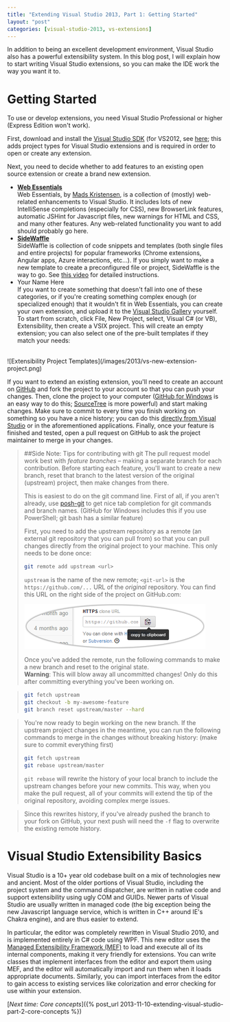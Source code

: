 ```yaml
---
title: "Extending Visual Studio 2013, Part 1: Getting Started"
layout: "post"
categories: [visual-studio-2013, vs-extensions]
---
```


In addition to being an excellent development environment, Visual Studio also has a powerful extensibility system.  In this blog post, I will explain how to start writing Visual Studio extensions, so you can make the IDE work the way you want it to.

# Getting Started
To use or develop extensions, you need Visual Studio Professional or higher (Express Edition won't work).

First, download and install the [Visual Studio SDK](http://www.microsoft.com/visualstudio/eng/downloads#d-vs-sdk) (for VS2012, see [here](http://www.microsoft.com/en-us/download/details.aspx?id=30668); this adds project types for Visual Studio extensions and is required in order to open or create any extension.

Next, you need to decide whether to add features to an existing open source extension or create a brand new extension.

 - [**Web Essentials**](http://vswebessentials.com/)  
Web Essentials, by [Mads Kristensen](https://twitter.com/mkristensen), is a collection of (mostly) web-related enhancements to Visual Studio.  It includes lots of new IntelliSense completions (especially for CSS), new BrowserLink features, automatic JSHint for Javascript files, new warnings for HTML and CSS, and many other features.  Any web-related functionality you want to add should probably go here.
 - [**SideWaffle**](http://sidewaffle.com/)  
SideWaffle is collection of code snippets and templates (both single files and entire projects) for popular frameworks (Chrome extensions, Angular apps, Azure interactions, etc...).  If you simply want to make a new template to create a preconfigured file or project, SideWaffle is the way to go.  See [this video](youtu.be/h4VaORKgrOw) for detailed instructions.
 - Your Name Here  
If you want to create something that doesn't fall into one of these categories, or if you're creating something complex enough (or specialized enough) that it wouldn't fit in Web Essentials, you can create your own extension, and upload it to the [Visual Studio Gallery](http://visualstudiogallery.msdn.microsoft.com/) yourself.  
To start from scratch, click File, New Project, select, Visual C# (or VB), Extensibility, then create a VSIX project.  This will create an empty extension; you can also select one of the pre-built templates if they match your needs:  
  <br />
  ![Extensibility Project Templates](/images/2013/vs-new-extension-project.png)

If you want to extend an existing extension, you'll need to create an account on [GitHub](https://github.com) and fork the project to your account so that you can push your changes.  Then, clone the project to your computer ([GitHub for Windows](http://windows.github.com/) is an easy way to do this; [SourceTree](http://www.sourcetreeapp.com/) is more powerful) and start making changes.  Make sure to commit to every time you finish working on something so you have a nice history; you can do this [directly from Visual Studio](http://msdn.microsoft.com/en-us/library/vstudio/hh850437) or in the aforementioned applications.  Finally, once your feature is finished and tested, open a pull request on GitHub to ask the project maintainer to merge in your changes.

> ##Side Note: Tips for contributing with git
> The pull request model work best with _feature branches_ &ndash; making a separate branch for each contribution.  Before starting each feature, you'll want to create a new branch, reset that branch to the latest version of the original (upstream) project, then make changes from there.  
> 
> This is easiest to do on the git command line.  First of all, if you aren't already, use [posh-git](http://dahlbyk.github.io/posh-git/) to get nice tab completion for git commands and branch names.  (GitHub for Windows includes this if you use PowerShell; git bash has a similar feature)
> 
> First, you need to add the upstream repository as a remote (an external git repository that you can pull from) so that you can pull changes directly from the original project to your machine.  This only needs to be done once:
> 
> ```sh
> git remote add upstream <url>
> ```
> `upstream` is the name of the new remote; `<git-url>` is the `https://github.com/...` URL of the _original_ repository.  You can find this URL on the right side of the project on GitHub.com:
> 
> ![GitHub clone URL](/images/2013/github-clone-url.png)
> 
> Once you've added the remote, run the following commands to make a new branch and reset to the original state.  
> **Warning**: This will blow away all uncommitted changes! Only do this after committing everything you've been working on.

> ```sh
> git fetch upstream
> git checkout -b my-awesome-feature
> git branch reset upstream/master --hard
> ```

> You're now ready to begin working on the new branch.  If the upstream project changes in the meantime, you can run the following commands to merge in the changes without breaking history: (make sure to commit everything first)
> 
> ```sh
> git fetch upstream
> git rebase upstream/master
> ```
> `git rebase` will rewrite the history of your local branch to include the upstream changes before your new commits.  This way, when you make the pull request, all of your commits will extend the tip of the original repository, avoiding complex merge issues.

> Since this rewrites history, if you've already pushed the branch to your fork on GitHub, your next push will need the `-f` flag to overwrite the existing remote history.

# Visual Studio Extensibility Basics
Visual Studio is a 10+ year old codebase built on a mix of technologies new and ancient.  Most of the older portions of Visual Studio, including the project system and the command dispatcher, are written in native code and support extensibility using ugly COM and GUIDs.  Newer parts of Visual Studio are usually written in managed code (the big exception being the new Javascript language service, which is written in C++ around IE's Chakra engine), and are thus easier to extend.

In particular, the editor was completely rewritten in Visual Studio 2010, and is implemented entirely in C# code using WPF.  This new editor uses the [Managed Extensibility Framework (MEF)](http://msdn.microsoft.com/en-us/library/vstudio/dd460648) to load and execute all of its internal components, making it very friendly for extensions.  You can write classes that implement interfaces from the editor and export them using MEF, and the editor will automatically import and run them when it loads appropriate documents.  Similarly, you can import interfaces from the editor to gain access to existing services like colorization and error checking for use within your extension.

[_Next time: Core concepts_]({% post_url 2013-11-10-extending-visual-studio-part-2-core-concepts %})